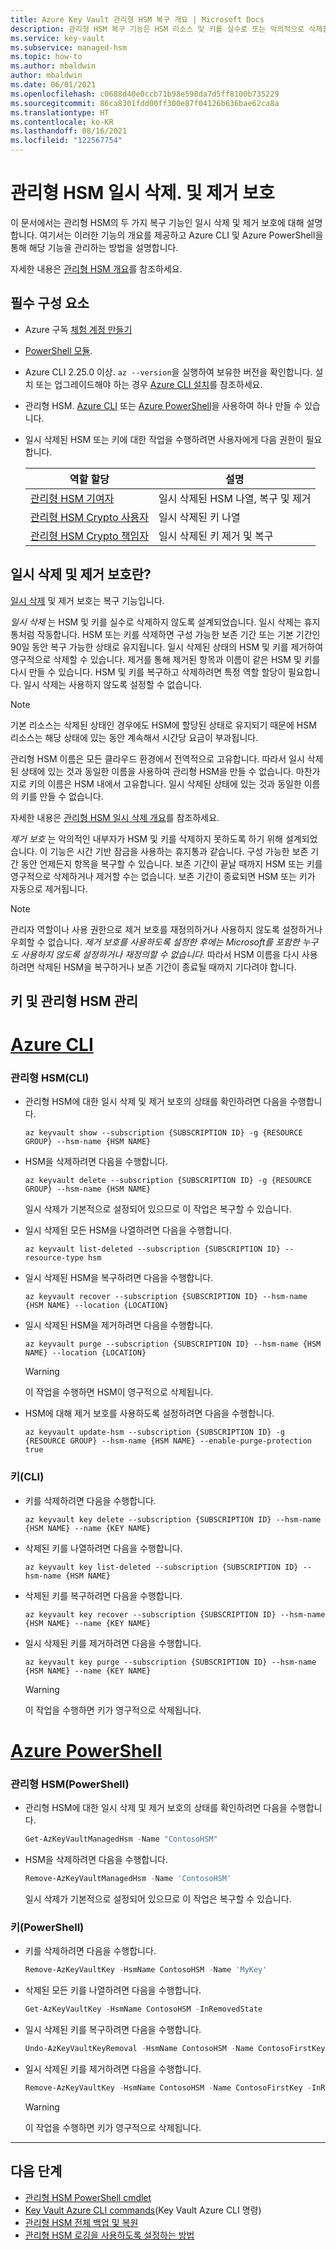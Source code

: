 ```yaml
---
title: Azure Key Vault 관리형 HSM 복구 개요 | Microsoft Docs
description: 관리형 HSM 복구 기능은 HSM 리소스 및 키를 실수로 또는 악의적으로 삭제할 수 없게 하도록 설계되었습니다.
ms.service: key-vault
ms.subservice: managed-hsm
ms.topic: how-to
ms.author: mbaldwin
author: mbaldwin
ms.date: 06/01/2021
ms.openlocfilehash: c0688d40e0ccb71b98e598da7d5ff8100b735229
ms.sourcegitcommit: 86ca8301fdd00ff300e87f04126b636bae62ca8a
ms.translationtype: HT
ms.contentlocale: ko-KR
ms.lasthandoff: 08/16/2021
ms.locfileid: "122567754"
---
```

# <a name="managed-hsm-soft-delete-and-purge-protection"></a>관리형 HSM 일시 삭제. 및 제거 보호

이 문서에서는 관리형 HSM의 두 가지 복구 기능인 일시 삭제 및 제거 보호에 대해 설명합니다. 여기서는 이러한 기능의 개요를 제공하고 Azure CLI 및 Azure PowerShell을 통해 해당 기능을 관리하는 방법을 설명합니다.

자세한 내용은 [관리형 HSM 개요](overview.md)를 참조하세요.

## <a name="prerequisites"></a>필수 구성 요소

* Azure 구독 [체험 계정 만들기](https://azure.microsoft.com/free/dotnet)
* [PowerShell 모듈](/powershell/azure/install-az-ps).
* Azure CLI 2.25.0 이상. `az --version`을 실행하여 보유한 버전을 확인합니다. 설치 또는 업그레이드해야 하는 경우 [Azure CLI 설치]( /cli/azure/install-azure-cli)를 참조하세요.
* 관리형 HSM. [Azure CLI](./quick-create-cli.md) 또는 [Azure PowerShell](./quick-create-powershell.md)을 사용하여 하나 만들 수 있습니다.
* 일시 삭제된 HSM 또는 키에 대한 작업을 수행하려면 사용자에게 다음 권한이 필요합니다.

  | 역할 할당 | 설명 |
  |---|---|
  |[관리형 HSM 기여자](../../role-based-access-control/built-in-roles.md#managed-hsm-contributor)|일시 삭제된 HSM 나열, 복구 및 제거|
  |[관리형 HSM Crypto 사용자](./built-in-roles.md)|일시 삭제된 키 나열|
  |[관리형 HSM Crypto 책임자](./built-in-roles.md)|일시 삭제된 키 제거 및 복구|



## <a name="what-are-soft-delete-and-purge-protection"></a>일시 삭제 및 제거 보호란?

[일시 삭제](soft-delete-overview.md) 및 제거 보호는 복구 기능입니다.


*일시 삭제* 는 HSM 및 키를 실수로 삭제하지 않도록 설계되었습니다. 일시 삭제는 휴지통처럼 작동합니다. HSM 또는 키를 삭제하면 구성 가능한 보존 기간 또는 기본 기간인 90일 동안 복구 가능한 상태로 유지됩니다. 일시 삭제된 상태의 HSM 및 키를 제거하여 영구적으로 삭제할 수 있습니다. 제거를 통해 제거된 항목과 이름이 같은 HSM 및 키를 다시 만들 수 있습니다. HSM 및 키를 복구하고 삭제하려면 특정 역할 할당이 필요합니다. 일시 삭제는 사용하지 않도록 설정할 수 없습니다.

> [!NOTE]
> 기본 리소스는 삭제된 상태인 경우에도 HSM에 할당된 상태로 유지되기 때문에 HSM 리소스는 해당 상태에 있는 동안 계속해서 시간당 요금이 부과됩니다.

관리형 HSM 이름은 모든 클라우드 환경에서 전역적으로 고유합니다. 따라서 일시 삭제된 상태에 있는 것과 동일한 이름을 사용하여 관리형 HSM을 만들 수 없습니다. 마찬가지로 키의 이름은 HSM 내에서 고유합니다. 일시 삭제된 상태에 있는 것과 동일한 이름의 키를 만들 수 없습니다.

자세한 내용은 [관리형 HSM 일시 삭제 개요](soft-delete-overview.md)를 참조하세요.

*제거 보호* 는 악의적인 내부자가 HSM 및 키를 삭제하지 못하도록 하기 위해 설계되었습니다. 이 기능은 시간 기반 잠금을 사용하는 휴지통과 같습니다. 구성 가능한 보존 기간 동안 언제든지 항목을 복구할 수 있습니다. 보존 기간이 끝날 때까지 HSM 또는 키를 영구적으로 삭제하거나 제거할 수는 없습니다. 보존 기간이 종료되면 HSM 또는 키가 자동으로 제거됩니다.

> [!NOTE]
> 관리자 역할이나 사용 권한으로 제거 보호를 재정의하거나 사용하지 않도록 설정하거나 우회할 수 없습니다. *제거 보호를 사용하도록 설정한 후에는 Microsoft를 포함한 누구도 사용하지 않도록 설정하거나 재정의할 수 없습니다.* 따라서 HSM 이름을 다시 사용하려면 삭제된 HSM을 복구하거나 보존 기간이 종료될 때까지 기다려야 합니다.

## <a name="manage-keys-and-managed-hsms"></a>키 및 관리형 HSM 관리

# <a name="azure-cli"></a>[Azure CLI](#tab/azure-cli)

### <a name="managed-hsms-cli"></a>관리형 HSM(CLI) 

* 관리형 HSM에 대한 일시 삭제 및 제거 보호의 상태를 확인하려면 다음을 수행합니다.

    ```azurecli
    az keyvault show --subscription {SUBSCRIPTION ID} -g {RESOURCE GROUP} --hsm-name {HSM NAME}
    ```

* HSM을 삭제하려면 다음을 수행합니다.

    ```azurecli
    az keyvault delete --subscription {SUBSCRIPTION ID} -g {RESOURCE GROUP} --hsm-name {HSM NAME}
    ```
    
  일시 삭제가 기본적으로 설정되어 있으므로 이 작업은 복구할 수 있습니다.

* 일시 삭제된 모든 HSM을 나열하려면 다음을 수행합니다.

    ```azurecli
    az keyvault list-deleted --subscription {SUBSCRIPTION ID} --resource-type hsm
    ```

* 일시 삭제된 HSM을 복구하려면 다음을 수행합니다.

    ```azurecli
    az keyvault recover --subscription {SUBSCRIPTION ID} --hsm-name {HSM NAME} --location {LOCATION}
    ```


* 일시 삭제된 HSM을 제거하려면 다음을 수행합니다.

    ```azurecli
    az keyvault purge --subscription {SUBSCRIPTION ID} --hsm-name {HSM NAME} --location {LOCATION}
    ```
    > [!WARNING] 
    > 이 작업을 수행하면 HSM이 영구적으로 삭제됩니다.

* HSM에 대해 제거 보호를 사용하도록 설정하려면 다음을 수행합니다.

    ```azurecli
    az keyvault update-hsm --subscription {SUBSCRIPTION ID} -g {RESOURCE GROUP} --hsm-name {HSM NAME} --enable-purge-protection true
    ```

### <a name="keys-cli"></a>키(CLI)

* 키를 삭제하려면 다음을 수행합니다.

    ```azurecli
    az keyvault key delete --subscription {SUBSCRIPTION ID} --hsm-name {HSM NAME} --name {KEY NAME}
    ```

* 삭제된 키를 나열하려면 다음을 수행합니다.

    ```azurecli
    az keyvault key list-deleted --subscription {SUBSCRIPTION ID} --hsm-name {HSM NAME}
    ```

* 삭제된 키를 복구하려면 다음을 수행합니다.

    ```azurecli
    az keyvault key recover --subscription {SUBSCRIPTION ID} --hsm-name {HSM NAME} --name {KEY NAME}
    ```

* 일시 삭제된 키를 제거하려면 다음을 수행합니다. 

    ```azurecli
    az keyvault key purge --subscription {SUBSCRIPTION ID} --hsm-name {HSM NAME} --name {KEY NAME}
    ```
    > [!WARNING] 
    > 이 작업을 수행하면 키가 영구적으로 삭제됩니다.

# <a name="azure-powershell"></a>[Azure PowerShell](#tab/azure-powershell)

### <a name="managed-hsms-powershell"></a>관리형 HSM(PowerShell)

* 관리형 HSM에 대한 일시 삭제 및 제거 보호의 상태를 확인하려면 다음을 수행합니다.

    ```powershell
    Get-AzKeyVaultManagedHsm -Name "ContosoHSM"
    ```

* HSM을 삭제하려면 다음을 수행합니다.

    ```powershell
    Remove-AzKeyVaultManagedHsm -Name 'ContosoHSM'
    ```
  일시 삭제가 기본적으로 설정되어 있으므로 이 작업은 복구할 수 있습니다.

### <a name="keys-powershell"></a>키(PowerShell)

* 키를 삭제하려면 다음을 수행합니다.

  ```powershell
  Remove-AzKeyVaultKey -HsmName ContosoHSM -Name 'MyKey'
  ```

* 삭제된 모든 키를 나열하려면 다음을 수행합니다. 

  ```powershell
  Get-AzKeyVaultKey -HsmName ContosoHSM -InRemovedState
  ```

* 일시 삭제된 키를 복구하려면 다음을 수행합니다.

    ```powershell
    Undo-AzKeyVaultKeyRemoval -HsmName ContosoHSM -Name ContosoFirstKey
    ```

* 일시 삭제된 키를 제거하려면 다음을 수행합니다.

    ```powershell
    Remove-AzKeyVaultKey -HsmName ContosoHSM -Name ContosoFirstKey -InRemovedState
    ```
    > [!WARNING] 
    > 이 작업을 수행하면 키가 영구적으로 삭제됩니다.
    
---

## <a name="next-steps"></a>다음 단계

- [관리형 HSM PowerShell cmdlet](/powershell/module/az.keyvault)
- [Key Vault Azure CLI commands](/cli/azure/keyvault)(Key Vault Azure CLI 명령)
- [관리형 HSM 전체 백업 및 복원](backup-restore.md)
- [관리형 HSM 로깅을 사용하도록 설정하는 방법](logging.md)
